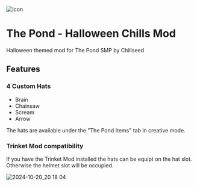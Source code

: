 
![icon](https://github.com/user-attachments/assets/f3cf1aab-ef0c-4247-87cb-cd496ca3af9c)

# The Pond - Halloween Chills Mod
 Halloween themed mod for The Pond SMP by Chillseed

## Features
 
 ### 4 Custom Hats
  - Brain
  - Chainsaw
  - Scream
  - Arrow

The hats are available under the "The Pond Items" tab in creative mode.

### Trinket Mod compatibility
If you have the Trinket Mod installed the hats can be equipt on the hat slot. Otherwise the helmet slot will be occupied.

![2024-10-20_20 18 04](https://github.com/user-attachments/assets/7d622734-c9ad-4f8b-85da-beb47b461e64)
